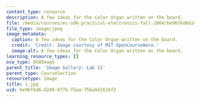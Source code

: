 ```yaml
---
content_type: resource
description: A few ideas for the Color Organ written on the board.
file: /media/courses/ec-s06-practical-electronics-fall-2004/be96f6d6d249877bf5aa756a0d161bf2_1.jpg
file_type: image/jpeg
image_metadata:
  caption: A few ideas for the Color Organ written on the board.
  credit: 'Credit: Image courtesy of MIT OpenCourseWare.'
  image-alt: A few ideas for the Color Organ written on the board.
learning_resource_types: []
ocw_type: OCWImage
parent_title: 'Image Gallery: Lab 11'
parent_type: CourseSection
resourcetype: Image
title: 1.jpg
uid: be96f6d6-d249-877b-f5aa-756a0d161bf2
---
```

